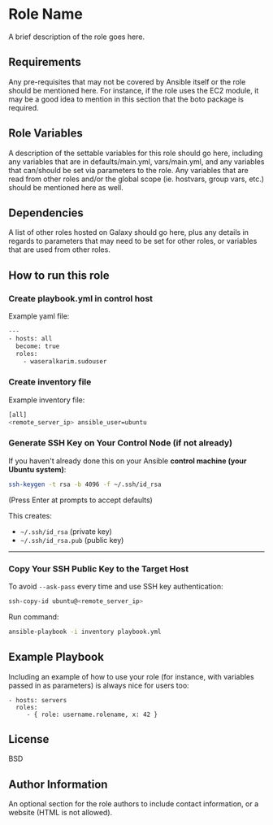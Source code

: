 Role Name
=========

A brief description of the role goes here.

Requirements
------------

Any pre-requisites that may not be covered by Ansible itself or the role should be mentioned here. For instance, if the role uses the EC2 module, it may be a good idea to mention in this section that the boto package is required.

Role Variables
--------------

A description of the settable variables for this role should go here, including any variables that are in defaults/main.yml, vars/main.yml, and any variables that can/should be set via parameters to the role. Any variables that are read from other roles and/or the global scope (ie. hostvars, group vars, etc.) should be mentioned here as well.

Dependencies
------------

A list of other roles hosted on Galaxy should go here, plus any details in regards to parameters that may need to be set for other roles, or variables that are used from other roles.

## How to run this role

### Create playbook.yml in control host
Example yaml file: 

```bash
---
- hosts: all
  become: true
  roles:
    - waseralkarim.sudouser
```
### Create inventory file
Example inventory file:

```bash
[all]
<remote_server_ip> ansible_user=ubuntu
```

### Generate SSH Key on Your Control Node (if not already)

If you haven't already done this on your Ansible **control machine (your Ubuntu system)**:

```bash
ssh-keygen -t rsa -b 4096 -f ~/.ssh/id_rsa

```

(Press Enter at prompts to accept defaults)

This creates:

- `~/.ssh/id_rsa` (private key)
- `~/.ssh/id_rsa.pub` (public key)

---

### Copy Your SSH Public Key to the Target Host

To avoid `--ask-pass` every time and use SSH key authentication:

```bash
ssh-copy-id ubuntu@<remote_server_ip>

```

Run command:

```bash
ansible-playbook -i inventory playbook.yml
```


Example Playbook
----------------

Including an example of how to use your role (for instance, with variables passed in as parameters) is always nice for users too:

    - hosts: servers
      roles:
         - { role: username.rolename, x: 42 }

License
-------

BSD

Author Information
------------------

An optional section for the role authors to include contact information, or a website (HTML is not allowed).
